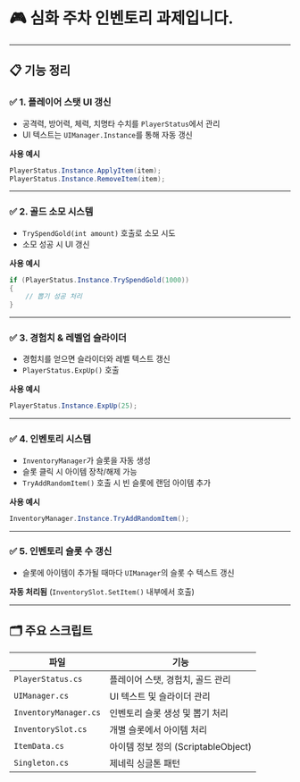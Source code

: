 # 🎮 심화 주차 인벤토리 과제입니다.

---

## 📋 기능 정리

### ✅ 1. 플레이어 스탯 UI 갱신
- 공격력, 방어력, 체력, 치명타 수치를 `PlayerStatus`에서 관리
- UI 텍스트는 `UIManager.Instance`를 통해 자동 갱신

**사용 예시**
```csharp
PlayerStatus.Instance.ApplyItem(item);
PlayerStatus.Instance.RemoveItem(item);
```

---

### ✅ 2. 골드 소모 시스템
- `TrySpendGold(int amount)` 호출로 소모 시도
- 소모 성공 시 UI 갱신

**사용 예시**
```csharp
if (PlayerStatus.Instance.TrySpendGold(1000))
{
    // 뽑기 성공 처리
}
```

---

### ✅ 3. 경험치 & 레벨업 슬라이더
- 경험치를 얻으면 슬라이더와 레벨 텍스트 갱신
- `PlayerStatus.ExpUp()` 호출

**사용 예시**
```csharp
PlayerStatus.Instance.ExpUp(25);
```

---

### ✅ 4. 인벤토리 시스템
- `InventoryManager`가 슬롯을 자동 생성
- 슬롯 클릭 시 아이템 장착/해제 가능
- `TryAddRandomItem()` 호출 시 빈 슬롯에 랜덤 아이템 추가

**사용 예시**
```csharp
InventoryManager.Instance.TryAddRandomItem();
```

---

### ✅ 5. 인벤토리 슬롯 수 갱신
- 슬롯에 아이템이 추가될 때마다 `UIManager`의 슬롯 수 텍스트 갱신

**자동 처리됨** (`InventorySlot.SetItem()` 내부에서 호출)

---

## 🗂️ 주요 스크립트

| 파일 | 기능 |
|------|------|
| `PlayerStatus.cs` | 플레이어 스탯, 경험치, 골드 관리 |
| `UIManager.cs` | UI 텍스트 및 슬라이더 관리 |
| `InventoryManager.cs` | 인벤토리 슬롯 생성 및 뽑기 처리 |
| `InventorySlot.cs` | 개별 슬롯에서 아이템 처리 |
| `ItemData.cs` | 아이템 정보 정의 (ScriptableObject) |
| `Singleton.cs` | 제네릭 싱글톤 패턴 |
